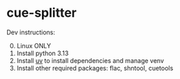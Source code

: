 # cue-splitter
 
Dev instructions:

0. Linux ONLY
1. Install python 3.13
2. Install [uv](https://github.com/astral-sh/uv) to install dependencies and manage venv
3. Install other required packages: flac, shntool, cuetools
